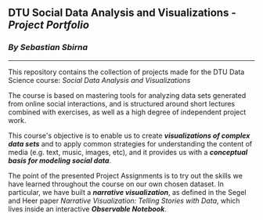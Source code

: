 ## DTU Social Data Analysis and Visualizations - _Project Portfolio_
### _By Sebastian Sbirna_
---
This repository contains the collection of projects made for the DTU Data Science course: _Social Data Analysis and Visualizations_

The course is based on mastering tools for analyzing data sets generated from online social interactions, and is structured around short lectures combined with exercises, as well as a high degree of independent project work.

This course's objective is to enable us to create ___visualizations of complex data sets___ and to apply common strategies for understanding the content of media (e.g. text, music, images, etc), and it provides us with a ___conceptual basis for modeling social data___.

The point of the presented Project Assignments is to try out the skills we have learned throughout the course on our own chosen dataset. In particular, we have built a ___narrative visualization___, as defined in the Segel and Heer paper _Narrative Visualization: Telling Stories with Data_, which lives inside an interactive ___Observable Notebook___.
